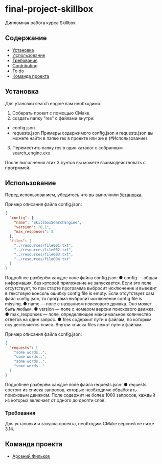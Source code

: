 # final-project-skillbox
Дипломная работа курса Skillbox. 

## Содержание
- [Установка](#Установка)
- [Использование](#Использование)
- [Требования](#Требования)
- [Contributing](#contributing)
- [To do](#to-do)
- [Команда проекта](#команда-проекта)

## Установка
Для утановки search engine вам необходимо:

1. Соберать проект с помощью CMake.
2. создать папку "res" с файлами внутри:
  * config.json
  * requests.json
    Примеры содержимого config.json и requests.json вы можете найти в папке res в проекте или же в (#Использование)
3. Переместить папку res в один каталог с собранным search_engine.exe

После выполнения этих 3 пунтов вы можете взаимодействовать с прогрммой.

## Использование

Перед использованием, убедитесь что вы выполнили [Установка](#Установка).

Пример описания файла config.json:
```json
{
  "config": {
    "name": "SkillboxSearchEngine",
    "version": "0.1",
    "max_responses": 5
  },
  "files": [
    "../resources/file001.txt",
    "../resources/file002.txt",
    "../resources/file003.txt",
    "../resources/file004.txt"
  ]
}
```

Подробнее разберём каждое поле файла config.json:
● config — общая информация, без которой приложение не запускается. Если это
поле отсутствует, то при старте программа выбросит исключение и
выведит в текстовую консоль ошибку config file is empty. Если отсутствует сам
файл config.json, то програма выбросит исключение config
file is missing.
● name — поле с названием поискового движка. Оно может быть любым.
● version — поле с номером версии поискового движка.
● max_responses — поле, определяющее максимальное количество ответов на
один запрос.
● files содержит пути к файлам, по которым осуществляется поиск.
Внутри списка files лежат пути к файлам.

Пример описания файла config.json:
```json
{
  "requests": [
    "some words..",
    "some words..",
    "some words..",
    "some words.."
  ]
}
```

Подробнее разберём каждое поле файла requests.json:
● requests состоит из списка запросов, которые необходимо обработать
поисковым движком. Поле содержит не более 1000 запросов, каждый из
которых включает от одного до десяти слов.




### Требования
Для установки и запуска проекта, необходим CMake версией не ниже 3.14.


## Команда проекта

- [Арсений Фильков](https://t.me/Senya4445)
